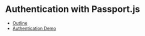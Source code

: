 # Authentication with Passport.js

- [Outline](outline.md)
- [Authentication Demo](authentication-demo)
